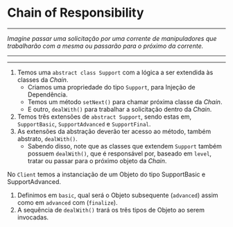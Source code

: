 # Chain of Responsibility

---
_Imagine passar uma solicitação por uma corrente de manipuladores que trabalharão com a mesma ou passarão para o próximo da corrente._

---



---
1. Temos uma `abstract class Support` com a lógica a ser extendida às classes da _Chain_.
    - Criamos uma propriedade do tipo `Support`, para Injeção de Dependência.
    - Temos um método `setNext()` para chamar próxima classe da _Chain_.
    - E outro, `dealWith()` para trabalhar a solicitação dentro da _Chain_.
2. Temos três extensões de `abstract Support`, sendo estas em, `SupportBasic`, `SupportAdvanced` e `SupportFinal`.
3. As extensões da abstração deverão ter acesso ao método, também abstrato, `dealWith()`.
   - Sabendo disso, note que as classes que extendem `Support` também possuem `dealWith()`, que é responsável por, baseado em `level`, tratar ou passar para o próximo objeto da _Chain_.

No `Client` temos a instanciação de um Objeto do tipo SupportBasic e SupportAdvanced.
1. Definimos em `basic`, qual será o Objeto subsequente (`advanced`) assim como em `advanced` com (`finalize`).
2. A sequência de `dealWith()` trará os três tipos de Objeto ao serem invocadas.
    